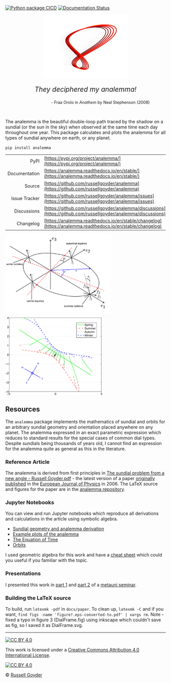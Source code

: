 
[![Python package CICD](https://github.com/russellgoyder/analemma/actions/workflows/publish-to-pypi.yml/badge.svg)](https://github.com/russellgoyder/analemma/actions/workflows/publish-to-pypi.yml) [![Documentation Status](https://readthedocs.org/projects/analemma/badge/?version=stable)](https://analemma.readthedocs.io/en/stable/?badge=stable)

<style>
  .center {
  display: block;
  margin-left: auto;
  margin-right: auto;
  }
  .quote-text {
      text-align: center;
      margin: 0 auto;
      font-size: 1.5em;
  }
  .source-text{
    text-align: right;
    margin-right: 10%;
    font-size: 0.9em;
  }
</style>

<img src="res/analemma_logo_dark_mode_red.svg" height="200" class="center"/>

<div class="quote-text">
  <p><em>They deciphered my analemma!</em></p>
</div>
<div class="source-text">
  <p>- Fraa Orolo in <em>Anathem</em> by Neal Stephenson (2008)</p>
</div>
<br>

The analemma is the beautiful double-loop path traced by the shadow on a sundial (or the sun in the sky) when observed at the same time each day throughout one year. This package calculates and plots the analemma for all types of sundial anywhere on earth, or any planet.

```bash
pip install analemma
```

|  |  |
| ------: | --------- |
| PyPI | [https://pypi.org/project/analemma/](https://pypi.org/project/analemma/) |
| Documentation | [https://analemma.readthedocs.io/en/stable/](https://analemma.readthedocs.io/en/stable/) |
| Source | [https://github.com/russellgoyder/analemma](https://github.com/russellgoyder/analemma) |
| Issue Tracker | [https://github.com/russellgoyder/analemma/issues](https://github.com/russellgoyder/analemma/issues) |
| Discussions | [https://github.com/russellgoyder/analemma/discussions](https://github.com/russellgoyder/analemma/discussions) |
| Changelog | [https://analemma.readthedocs.io/en/stable/changelog](https://analemma.readthedocs.io/en/stable/changelog) |

<p float="left">
  <img src="docs/paper/figs/MainArena.png" height="250"/>
  <img src="docs/paper/figs/ArbitraryDial.png" height="250" /> 
</p>

## Resources

The `analemma` package implements the mathematics of sundial and orbits for an arbitrary sundial geometry and orientation placed anywhere on any planet. The analemma expressed in an exact parametric expression which reduces to standard results for the special cases of common dial types. Despite sundials being thousands of years old, I cannot find an expression for the analemma quite as general as this in the literature.

### Reference Article

The analemma is derived from first principles in [The sundial problem from a new angle - Russell Goyder.pdf](<docs/paper/The sundial problem from a new angle - Russell Goyder.pdf>) - the latest version of a paper [originally published](https://iopscience.iop.org/article/10.1088/0143-0807/27/2/023) in the [European Journal of Physics](https://iopscience.iop.org/journal/0143-0807) in 2006. The LaTeX source and figures for the paper are in the [analemma repository](https://github.com/russellgoyder/analemma/tree/main/docs/paper).

### Jupyter Notebooks

You can view and run Jupyter notebooks which reproduce all derivations and calculations in the article using symbolic algebra.

 * [Sundial geometry and analemma derivation](https://analemma.readthedocs.io/en/stable/#the-mathematics-of-sundials-and-the-analemma)
 * [Example plots of the analemma](https://analemma.readthedocs.io/en/stable/nb/sundial_plots/)
 * [The Equation of Time](https://analemma.readthedocs.io/en/stable/nb/equation_of_time/)
 * [Orbits](https://analemma.readthedocs.io/en/stable/nb/orbit_analysis/)


I used geometric algebra for this work and have a [cheat sheet](https://russellgoyder.ca/geometric-algebra-cheat-sheet/) which could you useful if you familiar with the topic.

### Presentations

I presented this work in [part 1](https://youtu.be/gO77fMRwn5E) and [part 2](https://youtu.be/w6-A_uJp15M) of a [metauni seminar](https://metauni.org/anythingatall/).

### Building the LaTeX source

To build, run `latexmk -pdf` in `docs/paper`. To clean up, `latexmk -C` and if you want, `find figs -name 'figure?.eps-converted-to.pdf' | xargs rm`. Note - fixed a typo in figure 3 (DialFrame.fig) using inkscape which couldn't save as fig, so I saved it as DialFrame.svg.

---

[![CC BY 4.0][cc-by-shield]][cc-by]

This work is licensed under a
[Creative Commons Attribution 4.0 International License][cc-by].

[![CC BY 4.0][cc-by-image]][cc-by]

[cc-by]: http://creativecommons.org/licenses/by/4.0/
[cc-by-image]: https://i.creativecommons.org/l/by/4.0/88x31.png
[cc-by-shield]: https://img.shields.io/badge/License-CC%20BY%204.0-lightgrey.svg

&copy; [Russell Goyder](https://russellgoyder.ca)

